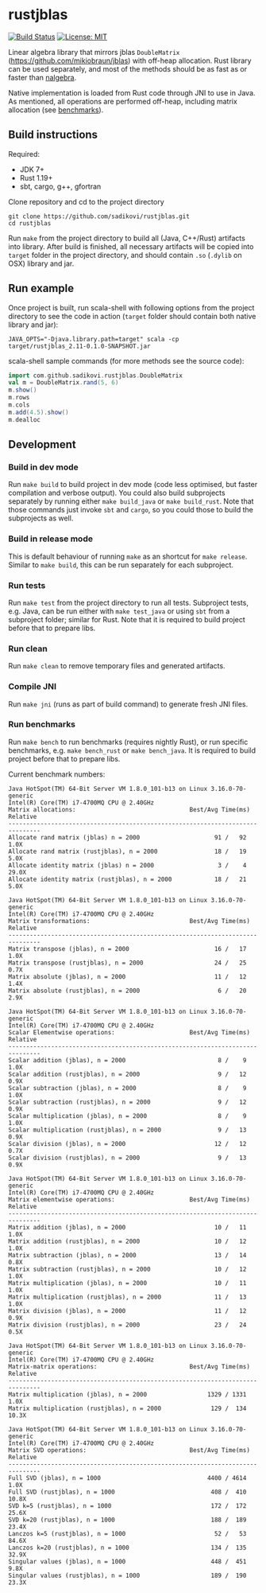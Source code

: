 # rustjblas

[![Build Status](https://travis-ci.org/sadikovi/rustjblas.svg?branch=master)](https://travis-ci.org/sadikovi/rustjblas)
[![License: MIT](https://img.shields.io/badge/License-MIT-blue.svg)](https://opensource.org/licenses/MIT)

Linear algebra library that mirrors jblas `DoubleMatrix` (https://github.com/mikiobraun/jblas) with
off-heap allocation. Rust library can be used separately, and most of the methods should be as fast
as or faster than [nalgebra](http://nalgebra.org).

Native implementation is loaded from Rust code through JNI to use in Java. As mentioned, all
operations are performed off-heap, including matrix allocation (see [benchmarks](#run-benchmarks)).

## Build instructions
Required:
- JDK 7+
- Rust 1.19+
- sbt, cargo, g++, gfortran

Clone repository and cd to the project directory
```
git clone https://github.com/sadikovi/rustjblas.git
cd rustjblas
```

Run `make` from the project directory to build all (Java, C++/Rust) artifacts into library. After
build is finished, all necessary artifacts will be copied into `target` folder in the project
directory, and should contain `.so` (`.dylib` on OSX) library and jar.

## Run example
Once project is built, run scala-shell with following options from the project directory to see
the code in action (`target` folder should contain both native library and jar):
```
JAVA_OPTS="-Djava.library.path=target" scala -cp target/rustjblas_2.11-0.1.0-SNAPSHOT.jar
```

scala-shell sample commands (for more methods see the source code):
```scala
import com.github.sadikovi.rustjblas.DoubleMatrix
val m = DoubleMatrix.rand(5, 6)
m.show()
m.rows
m.cols
m.add(4.5).show()
m.dealloc
```

## Development

### Build in dev mode
Run `make build` to build project in dev mode (code less optimised, but faster compilation and
verbose output). You could also build subprojects separately by running either `make build_java` or
`make build_rust`. Note that those commands just invoke `sbt` and `cargo`, so you could those to
build the subprojects as well.

### Build in release mode
This is default behaviour of running `make` as an shortcut for `make release`. Similar to `make build`,
this can be run separately for each subproject.

### Run tests
Run `make test` from the project directory to run all tests. Subproject tests, e.g. Java, can be run
either with `make test_java` or using `sbt` from a subproject folder; similar for Rust. Note that it
is required to build project before that to prepare libs.

### Run clean
Run `make clean` to remove temporary files and generated artifacts.

### Compile JNI
Run `make jni` (runs as part of build command) to generate fresh JNI files.

### Run benchmarks
Run `make bench` to run benchmarks (requires nightly Rust), or run specific benchmarks, e.g.
`make bench_rust` or `make bench_java`. It is required to build project before that to prepare libs.

Current benchmark numbers:
```
Java HotSpot(TM) 64-Bit Server VM 1.8.0_101-b13 on Linux 3.16.0-70-generic
Intel(R) Core(TM) i7-4700MQ CPU @ 2.40GHz
Matrix allocations:                                Best/Avg Time(ms)   Relative
-------------------------------------------------------------------------------
Allocate rand matrix (jblas) n = 2000                     91 /   92       1.0X
Allocate rand matrix (rustjblas), n = 2000                18 /   19       5.0X
Allocate identity matrix (jblas) n = 2000                  3 /    4      29.0X
Allocate identity matrix (rustjblas), n = 2000            18 /   21       5.0X

Java HotSpot(TM) 64-Bit Server VM 1.8.0_101-b13 on Linux 3.16.0-70-generic
Intel(R) Core(TM) i7-4700MQ CPU @ 2.40GHz
Matrix transformations:                            Best/Avg Time(ms)   Relative
-------------------------------------------------------------------------------
Matrix transpose (jblas), n = 2000                        16 /   17       1.0X
Matrix transpose (rustjblas), n = 2000                    24 /   25       0.7X
Matrix absolute (jblas), n = 2000                         11 /   12       1.4X
Matrix absolute (rustjblas), n = 2000                      6 /   20       2.9X

Java HotSpot(TM) 64-Bit Server VM 1.8.0_101-b13 on Linux 3.16.0-70-generic
Intel(R) Core(TM) i7-4700MQ CPU @ 2.40GHz
Scalar Elementwise operations:                     Best/Avg Time(ms)   Relative
-------------------------------------------------------------------------------
Scalar addition (jblas), n = 2000                          8 /    9       1.0X
Scalar addition (rustjblas), n = 2000                      9 /   12       0.9X
Scalar subtraction (jblas), n = 2000                       8 /    9       1.0X
Scalar subtraction (rustjblas), n = 2000                   9 /   12       0.9X
Scalar multiplication (jblas), n = 2000                    8 /    9       1.0X
Scalar multiplication (rustjblas), n = 2000                9 /   13       0.9X
Scalar division (jblas), n = 2000                         12 /   12       0.7X
Scalar division (rustjblas), n = 2000                      9 /   13       0.9X

Java HotSpot(TM) 64-Bit Server VM 1.8.0_101-b13 on Linux 3.16.0-70-generic
Intel(R) Core(TM) i7-4700MQ CPU @ 2.40GHz
Matrix elementwise operations:                     Best/Avg Time(ms)   Relative
-------------------------------------------------------------------------------
Matrix addition (jblas), n = 2000                         10 /   11       1.0X
Matrix addition (rustjblas), n = 2000                     10 /   12       1.0X
Matrix subtraction (jblas), n = 2000                      13 /   14       0.8X
Matrix subtraction (rustjblas), n = 2000                  10 /   12       1.0X
Matrix multiplication (jblas), n = 2000                   10 /   11       1.0X
Matrix multiplication (rustjblas), n = 2000               11 /   13       1.0X
Matrix division (jblas), n = 2000                         11 /   12       0.9X
Matrix division (rustjblas), n = 2000                     23 /   24       0.5X

Java HotSpot(TM) 64-Bit Server VM 1.8.0_101-b13 on Linux 3.16.0-70-generic
Intel(R) Core(TM) i7-4700MQ CPU @ 2.40GHz
Matrix-matrix operations:                          Best/Avg Time(ms)   Relative
-------------------------------------------------------------------------------
Matrix multiplication (jblas), n = 2000                 1329 / 1331       1.0X
Matrix multiplication (rustjblas), n = 2000              129 /  134      10.3X

Java HotSpot(TM) 64-Bit Server VM 1.8.0_101-b13 on Linux 3.16.0-70-generic
Intel(R) Core(TM) i7-4700MQ CPU @ 2.40GHz
Matrix SVD operations:                             Best/Avg Time(ms)   Relative
-------------------------------------------------------------------------------
Full SVD (jblas), n = 1000                              4400 / 4614       1.0X
Full SVD (rustjblas), n = 1000                           408 /  410      10.8X
SVD k=5 (rustjblas), n = 1000                            172 /  172      25.6X
SVD k=20 (rustjblas), n = 1000                           188 /  189      23.4X
Lanczos k=5 (rustjblas), n = 1000                         52 /   53      84.6X
Lanczos k=20 (rustjblas), n = 1000                       134 /  135      32.9X
Singular values (jblas), n = 1000                        448 /  451       9.8X
Singular values (rustjblas), n = 1000                    189 /  190      23.3X
```
